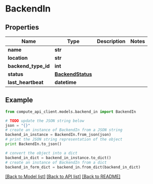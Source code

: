 # BackendIn


## Properties
Name | Type | Description | Notes
------------ | ------------- | ------------- | -------------
**name** | **str** |  | 
**location** | **str** |  | 
**backend_type_id** | **int** |  | 
**status** | [**BackendStatus**](BackendStatus.md) |  | 
**last_heartbeat** | **datetime** |  | 

## Example

```python
from compute_api_client.models.backend_in import BackendIn

# TODO update the JSON string below
json = "{}"
# create an instance of BackendIn from a JSON string
backend_in_instance = BackendIn.from_json(json)
# print the JSON string representation of the object
print BackendIn.to_json()

# convert the object into a dict
backend_in_dict = backend_in_instance.to_dict()
# create an instance of BackendIn from a dict
backend_in_form_dict = backend_in.from_dict(backend_in_dict)
```
[[Back to Model list]](../README.md#documentation-for-models) [[Back to API list]](../README.md#documentation-for-api-endpoints) [[Back to README]](../README.md)


